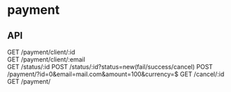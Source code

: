 # payment
## API
GET /payment/client/:id<br/>
GET /payment/client/:email<br/>
GET /status/:id
POST /status/:id?status=new(fail/success/cancel)
POST /payment/?id=0&email=mail.com&amount=100&currency=$
GET /cancel/:id
GET /payment/
